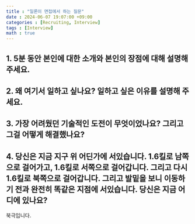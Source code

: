 ```yaml
---
title : "일론이 면접에서 하는 질문"
date : 2024-06-07 19:07:00 +09:00
categories : [Recruiting, Interview]
tags : [Interview]
math : true
---
```


## 1. 5분 동안 본인에 대한 소개와 본인의 장점에 대해 설명해 주세요.





## 2. 왜 여기서 일하고 싶나요? 일하고 싶은 이유를 설명해 주세요.





## 3. 가장 어려웠던 기술적인 도전이 무엇이었나요? 그리고 그걸 어떻게 해결했나요? 





## 4. 당신은 지금 지구 위 어딘가에 서있습니다. 1.6킬로 남쪽으로 걸어가고, 1.6킬로 서쪽으로 걸어갑니다. 그리고 다시 1.6킬로 북쪽으로 걸어갑니다. 그리고 발밑을 보니 이동하기 전과 완전히 똑같은 지점에 서있습니다. 당신은 지금 어디에 있나요?

북극입니다. 